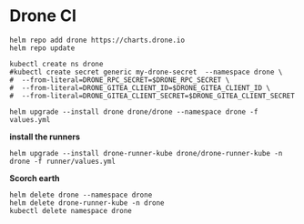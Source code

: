 # Drone CI

```shell
helm repo add drone https://charts.drone.io
helm repo update
```

```shell
kubectl create ns drone
#kubectl create secret generic my-drone-secret  --namespace drone \
#  --from-literal=DRONE_RPC_SECRET=$DRONE_RPC_SECRET \
#  --from-literal=DRONE_GITEA_CLIENT_ID=$DRONE_GITEA_CLIENT_ID \
#  --from-literal=DRONE_GITEA_CLIENT_SECRET=$DRONE_GITEA_CLIENT_SECRET 
```

```shell
helm upgrade --install drone drone/drone --namespace drone -f values.yml
```

**install the runners**
```shell
helm upgrade --install drone-runner-kube drone/drone-runner-kube -n drone -f runner/values.yml
```

**Scorch earth**
```shell
helm delete drone --namespace drone
helm delete drone-runner-kube -n drone
kubectl delete namespace drone
```
